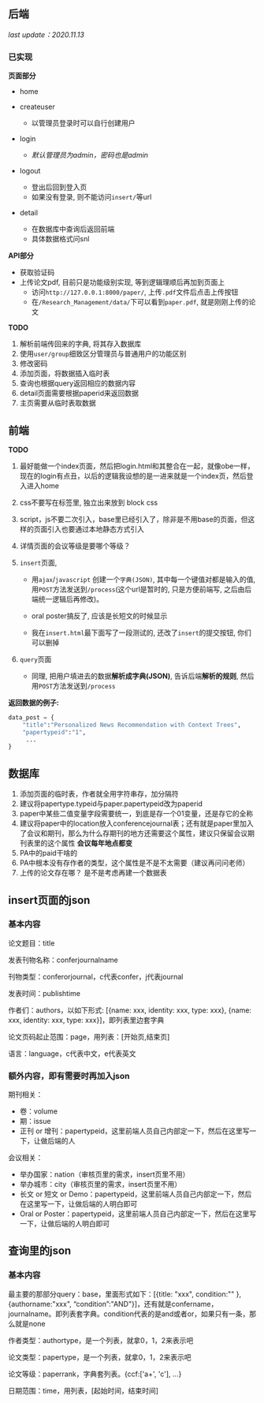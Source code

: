 ## 后端

*last update：2020.11.13*

### 已实现

**页面部分**

- home

- createuser
  - 以管理员登录时可以自行创建用户

- login
  - *默认管理员为admin，密码也是admin*

- logout
  - 登出后回到登入页
  - 如果没有登录, 则不能访问`insert/`等url

- detail
  - 在数据库中查询后返回前端
  - 具体数据格式问snl

**API部分**

- 获取验证码
- 上传论文pdf, 目前只是功能级别实现, 等到逻辑理顺后再加到页面上
  - 访问`http://127.0.0.1:8000/paper/`, 上传`.pdf`文件后点击上传按钮
  - 在`/Research_Management/data/`下可以看到`paper.pdf`, 就是刚刚上传的论文

**TODO**

1. 解析前端传回来的字典, 将其存入数据库
2. 使用`user/group`细致区分管理员与普通用户的功能区别
3. 修改密码
4. 添加页面，将数据插入临时表
5. 查询也根据query返回相应的数据内容
6. detail页面需要根据paperid来返回数据
7. 主页需要从临时表取数据

## 前端

**TODO**

1.  最好能做一个index页面，然后把login.html和其整合在一起，就像obe一样，现在的login有点丑，以后的逻辑我设想的是一进来就是一个index页，然后登入进入home
2.  css不要写在标签里, 独立出来放到 block css
3.  script，js不要二次引入，base里已经引入了，除非是不用base的页面，但这样的页面引入也要通过本地静态方式引入
4.  详情页面的会议等级是要哪个等级？

5. `insert`页面,
   - 用`ajax`/`javascript` 创建一个`字典(JSON)`, 其中每一个键值对都是输入的值, 用`POST`方法发送到`/process`(这个url是暂时的, 只是方便前端写, 之后由后端统一逻辑后再修改)。

   - oral poster搞反了, 应该是长短文的时候显示

   - 我在`insert.html`最下面写了一段测试的, 还改了`insert`的提交按钮, 你们可以删掉 
6. `query`页面
   - 同理, 把用户填进去的数据**解析成字典(JSON)**, 告诉后端**解析的规则**, 然后用`POST`方法发送到`/process`


**返回数据的例子:**
```python
data_post = {
    "title":"Personalized News Recommendation with Context Trees",
    "papertypeid":"1",
     ...
}
```

## 数据库

1. 添加页面的临时表，作者就全用字符串存，加分隔符
2. 建议将papertype.typeid与paper.papertypeid改为paperid
3. paper中某些二值变量字段需要统一，到底是存一个01变量，还是存它的全称
4. 建议将paper中的location放入conferencejournal表；还有就是paper里加入了会议和期刊，那么为什么存期刊的地方还需要这个属性，建议只保留会议期刊表里的这个属性 **会议每年地点都变**
5. PA中的paid干啥的
6. PA中根本没有存作者的类型，这个属性是不是不太需要（建议再问问老师）
7. 上传的论文存在哪？ 是不是考虑再建一个数据表





## insert页面的json

### 基本内容

论文题目：title

发表刊物名称：conferjournalname

刊物类型：conferorjournal，c代表confer，j代表journal

发表时间：publishtime

作者们：authors，以如下形式: [{name: xxx, identity: xxx, type: xxx}, {name: xxx, identity: xxx, type: xxx}]，即列表里边套字典

论文页码起止范围：page，用列表：[开始页,结束页]

语言：language，c代表中文，e代表英文

### 额外内容，即有需要时再加入json

期刊相关：
- 卷：volume
- 期：issue
- 正刊 or 增刊：papertypeid，这里前端人员自己内部定一下，然后在这里写一下，让做后端的人

会议相关：
- 举办国家：nation（审核页里的需求，insert页里不用）
- 举办城市：city（审核页里的需求，insert页里不用）
- 长文 or 短文 or Demo：papertypeid，这里前端人员自己内部定一下，然后在这里写一下，让做后端的人明白即可
- Oral or Poster：papertypeid，这里前端人员自己内部定一下，然后在这里写一下，让做后端的人明白即可


## 查询里的json

### 基本内容

最主要的那部分query：base，里面形式如下：[{title: "xxx", condition:"" },{authorname:"xxx", “condition”:"AND"}]，还有就是confername，journalname。即列表套字典。condition代表的是and或者or，如果只有一条，那么就是none

作者类型：authortype，是一个列表，就拿0，1，2来表示吧

论文类型：papertype，是一个列表，就拿0，1，2来表示吧

论文等级：paperrank，字典套列表。{ccf:['a+', 'c'], ...}

日期范围：time，用列表，[起始时间，结束时间]


